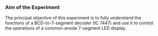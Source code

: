 ### Aim of the Experiment

The principal objective of this experiment is to fully understand the functions of a BCD-to-7-segment decoder (IC 7447) and use it to control the operations of a common-anode 7-segment LED display.